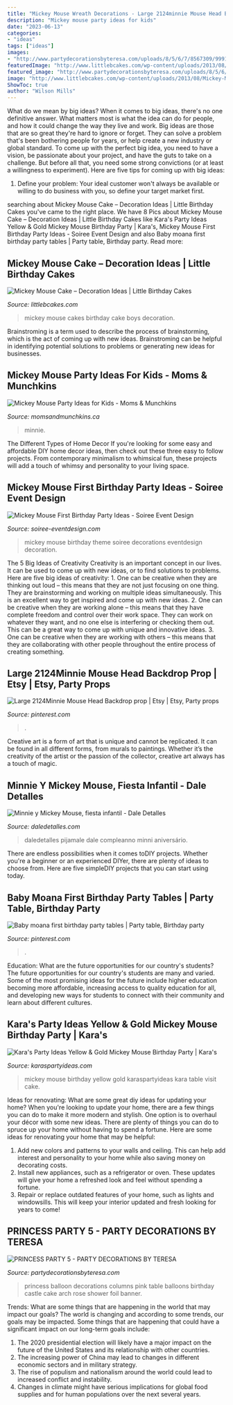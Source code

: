 ```yaml
---
title: "Mickey Mouse Wreath Decorations - Large 2124minnie Mouse Head Backdrop Prop"
description: "Mickey mouse party ideas for kids"
date: "2023-06-13"
categories:
- "ideas"
tags: ["ideas"]
images:
- "http://www.partydecorationsbyteresa.com/uploads/8/5/6/7/8567309/9991414_orig.jpg"
featuredImage: "http://www.littlebcakes.com/wp-content/uploads/2013/08/Mickey-Mouse-Birthday-Cakes-For-Boys.jpg"
featured_image: "http://www.partydecorationsbyteresa.com/uploads/8/5/6/7/8567309/9991414_orig.jpg"
image: "http://www.littlebcakes.com/wp-content/uploads/2013/08/Mickey-Mouse-Birthday-Cakes-For-Boys.jpg"
ShowToc: true
author: "Wilson Mills"
---
```



What do we mean by big ideas?
When it comes to big ideas, there's no one definitive answer. What matters most is what the idea can do for people, and how it could change the way they live and work. 
Big ideas are those that are so great they're hard to ignore or forget. They can solve a problem that's been bothering people for years, or help create a new industry or global standard. 
To come up with the perfect big idea, you need to have a vision, be passionate about your project, and have the guts to take on a challenge. But before all that, you need some strong convictions (or at least a willingness to experiment). 
Here are five tips for coming up with big ideas: 
1) Define your problem: Your ideal customer won't always be available or willing to do business with you, so define your target market first.

	

		
searching about Mickey Mouse Cake – Decoration Ideas | Little Birthday Cakes you've came to the right place. We have 8 Pics about Mickey Mouse Cake – Decoration Ideas | Little Birthday Cakes like Kara&#039;s Party Ideas Yellow &amp; Gold Mickey Mouse Birthday Party | Kara&#039;s, Mickey Mouse First Birthday Party Ideas - Soiree Event Design and also Baby moana first birthday party tables | Party table, Birthday party. Read more:
		
    
## Mickey Mouse Cake – Decoration Ideas | Little Birthday Cakes

<img loading=lazy src="http://www.littlebcakes.com/wp-content/uploads/2013/08/Mickey-Mouse-Birthday-Cakes-For-Boys.jpg" onerror="this.onerror=null;this.src='https://tse2.mm.bing.net/th?id=OIP.hbV-Q4n4n7c0lAYamRJHIgHaLG&amp;pid=15.1';" alt="Mickey Mouse Cake – Decoration Ideas | Little Birthday Cakes">

_Source: littlebcakes.com_

>mickey mouse cakes birthday cake boys decoration. 

	

Brainstroming is a term used to describe the process of brainstorming, which is the act of coming up with new ideas. Brainstroming can be helpful in identifying potential solutions to problems or generating new ideas for businesses.

    
## Mickey Mouse Party Ideas For Kids - Moms &amp; Munchkins

<img loading=lazy src="https://www.momsandmunchkins.ca/wp-content/uploads/2013/01/mickey-mouse-party-table-8-m.jpg" onerror="this.onerror=null;this.src='https://tse4.mm.bing.net/th?id=OIP.ctOWDxJbBdMAKtNjaHaFIgHaLH&amp;pid=15.1';" alt="Mickey Mouse Party Ideas for Kids - Moms &amp; Munchkins">

_Source: momsandmunchkins.ca_

>minnie. 

	

The Different Types of Home Decor
If you're looking for some easy and affordable DIY home decor ideas, then check out these three easy to follow projects. From contemporary minimalism to whimsical fun, these projects will add a touch of whimsy and personality to your living space.

    
## Mickey Mouse First Birthday Party Ideas - Soiree Event Design

<img loading=lazy src="https://soiree-eventdesign.com/wp-content/uploads/2017/03/Mickey-Mouse-first-birthday-party-dessert-table.jpg" onerror="this.onerror=null;this.src='https://tse4.mm.bing.net/th?id=OIP.6MtbeV306ES-Ovwd69yDEAHaLY&amp;pid=15.1';" alt="Mickey Mouse First Birthday Party Ideas - Soiree Event Design">

_Source: soiree-eventdesign.com_

>mickey mouse birthday theme soiree decorations eventdesign decoration. 

	

The 5 Big Ideas of Creativity
Creativity is an important concept in our lives. It can be used to come up with new ideas, or to find solutions to problems. Here are five big ideas of creativity: 1. One can be creative when they are thinking out loud – this means that they are not just focusing on one thing. They are brainstorming and working on multiple ideas simultaneously. This is an excellent way to get inspired and come up with new ideas. 2. One can be creative when they are working alone – this means that they have complete freedom and control over their work space. They can work on whatever they want, and no one else is interfering or checking them out. This can be a great way to come up with unique and innovative ideas. 3. One can be creative when they are working with others – this means that they are collaborating with other people throughout the entire process of creating something.

    
## Large 2124Minnie Mouse Head Backdrop Prop | Etsy | Etsy, Party Props

<img loading=lazy src="https://i.pinimg.com/736x/90/76/d8/9076d8108f2da695f8e511780115eb38.jpg" onerror="this.onerror=null;this.src='https://tse2.mm.bing.net/th?id=OIP.tj0sR5-UUV1G1iEHCXGXoQHaNK&amp;pid=15.1';" alt="Large 2124Minnie Mouse Head Backdrop prop | Etsy | Etsy, Party props">

_Source: pinterest.com_

>. 

	

Creative art is a form of art that is unique and cannot be replicated. It can be found in all different forms, from murals to paintings. Whether it’s the creativity of the artist or the passion of the collector, creative art always has a touch of magic.

    
## Minnie Y Mickey Mouse, Fiesta Infantil - Dale Detalles

<img loading=lazy src="https://i1.wp.com/www.daledetalles.com/wp-content/uploads/2016/08/minnie-y-mickey-mouse10.jpg" onerror="this.onerror=null;this.src='https://tse4.mm.bing.net/th?id=OIP.HAMGBgA7XhrVoXaQ4JiI7AHaLI&amp;pid=15.1';" alt="Minnie y Mickey Mouse, fiesta infantil - Dale Detalles">

_Source: daledetalles.com_

>daledetalles pijamale dale compleanno minni aniversário. 

	

There are endless possibilities when it comes toDIY projects. Whether you're a beginner or an experienced DIYer, there are plenty of ideas to choose from. Here are five simpleDIY projects that you can start using today.

    
## Baby Moana First Birthday Party Tables | Party Table, Birthday Party

<img loading=lazy src="https://i.pinimg.com/736x/0d/68/b3/0d68b3bacb232415146de138b5e0cdb7.jpg" onerror="this.onerror=null;this.src='https://tse2.mm.bing.net/th?id=OIP.g_dQr1Z8JRUVWqzBKCPRTQHaJ3&amp;pid=15.1';" alt="Baby moana first birthday party tables | Party table, Birthday party">

_Source: pinterest.com_

>. 

	

Education: What are the future opportunities for our country's students?
The future opportunities for our country's students are many and varied. Some of the most promising ideas for the future include higher education becoming more affordable, increasing access to quality education for all, and developing new ways for students to connect with their community and learn about different cultures.

    
## Kara&#039;s Party Ideas Yellow &amp; Gold Mickey Mouse Birthday Party | Kara&#039;s

<img loading=lazy src="https://karaspartyideas.com/wp-content/uploads/2017/12/Yellow-Gold-Mickey-Mouse-Birthday-Party-via-Karas-Party-Ideas-KarasPartyIdeas.com25.jpg" onerror="this.onerror=null;this.src='https://tse2.mm.bing.net/th?id=OIP.EuyZDGiRdPW1mqwlgyJpmwHaLc&amp;pid=15.1';" alt="Kara&#039;s Party Ideas Yellow &amp; Gold Mickey Mouse Birthday Party | Kara&#039;s">

_Source: karaspartyideas.com_

>mickey mouse birthday yellow gold karaspartyideas kara table visit cake. 

	

Ideas for renovating: What are some great diy ideas for updating your home?
When you're looking to update your home, there are a few things you can do to make it more modern and stylish. One option is to overhaul your décor with some new ideas. There are plenty of things you can do to spruce up your home without having to spend a fortune. Here are some ideas for renovating your home that may be helpful: 
1. Add new colors and patterns to your walls and ceiling. This can help add interest and personality to your home while also saving money on decorating costs. 
2. Install new appliances, such as a refrigerator or oven. These updates will give your home a refreshed look and feel without spending a fortune. 
3. Repair or replace outdated features of your home, such as lights and windowsills. This will keep your interior updated and fresh looking for years to come! 

    
## PRINCESS PARTY 5 - PARTY DECORATIONS BY TERESA

<img loading=lazy src="http://www.partydecorationsbyteresa.com/uploads/8/5/6/7/8567309/9991414_orig.jpg" onerror="this.onerror=null;this.src='https://tse2.mm.bing.net/th?id=OIP.XGc6si8TsTF7Bi9MgZGRiAHaJ4&amp;pid=15.1';" alt="PRINCESS PARTY 5 - PARTY DECORATIONS BY TERESA">

_Source: partydecorationsbyteresa.com_

>princess balloon decorations columns pink table balloons birthday castle cake arch rose shower foil banner. 

	

Trends: What are some things that are happening in the world that may impact our goals?
The world is changing and according to some trends, our goals may be impacted. Some things that are happening that could have a significant impact on our long-term goals include:
1. The 2020 presidential election will likely have a major impact on the future of the United States and its relationship with other countries.
2. The increasing power of China may lead to changes in different economic sectors and in military strategy.
3. The rise of populism and nationalism around the world could lead to increased conflict and instability.
4. Changes in climate might have serious implications for global food supplies and for human populations over the next several years.

